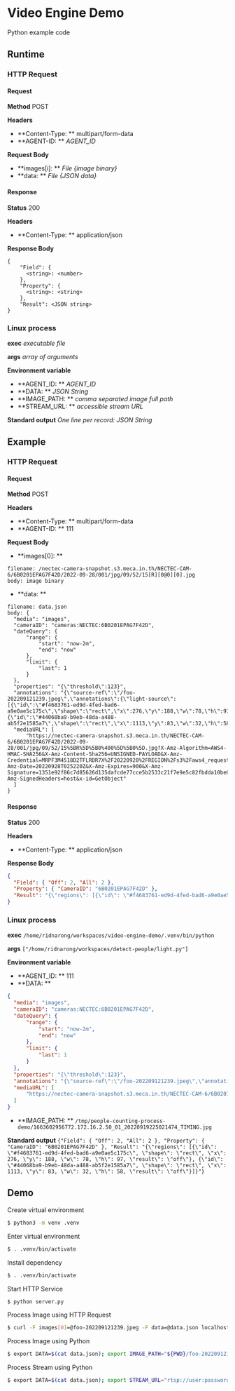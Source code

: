 Video Engine Demo
==================
Python example code 

Runtime
---------
### HTTP Request
#### Request
**Method**
POST

**Headers**
- **Content-Type: ** multipart/form-data
- **AGENT-ID: ** *AGENT_ID*

**Request Body**
- **images[i]: ** *File {image binary}*
- **data: ** *File {JSON data}*

#### Response
**Status**
200

**Headers**
- **Content-Type: ** application/json

**Response Body**
```
{
    "Field": {
      <string>: <number>
    },
    "Property": {
      <string>: <string>
    },
    "Result": <JSON string>
}
```
### Linux process
**exec**
*executable file*

**args**
*array of arguments*

**Environment variable**
- **AGENT_ID: ** *AGENT_ID*
- **DATA: ** *JSON String*
- **IMAGE_PATH: ** *comma separated image full path*
- **STREAM_URL: ** *accessible stream URL*

**Standard output**
*One line per record: JSON String*

Example
---------
### HTTP Request
#### Request
**Method**
POST

**Headers**
- **Content-Type: ** multipart/form-data
- **AGENT-ID: ** 111

**Request Body**
- **images[0]: **
```
filename: /nectec-camera-snapshot.s3.meca.in.th/NECTEC-CAM-6/6B0201EPAG7F42D/2022-09-28/001/jpg/09/52/15[R][0@0][0].jpg
body: image binary
```
- **data: **
```
filename: data.json
body: {
  "media": "images",
  "cameraID": "cameras:NECTEC:6B0201EPAG7F42D",
  "dateQuery": {
      "range": {
          "start": "now-2m",
          "end": "now"
      },
      "limit": {
          "last": 1
      }
  },
  "properties": "{\"threshold\":123}",
  "annotations": "{\"source-ref\":\"/foo-202209121239.jpeg\",\"annotations\":{\"light-source\":[{\"id\":\"#f4683761-ed9d-4fed-bad6-a9e0ae5c175c\",\"shape\":\"rect\",\"x\":276,\"y\":188,\"w\":78,\"h\":97},{\"id\":\"#44068ba9-b9eb-48da-a488-ab5f2e1585a7\",\"shape\":\"rect\",\"x\":1113,\"y\":83,\"w\":32,\"h\":58}]}}",
  "mediaURL": [
      "https://nectec-camera-snapshot.s3.meca.in.th/NECTEC-CAM-6/6B0201EPAG7F42D/2022-09-28/001/jpg/09/52/15%5BR%5D%5B0%400%5D%5B0%5D.jpg?X-Amz-Algorithm=AWS4-HMAC-SHA256&X-Amz-Content-Sha256=UNSIGNED-PAYLOAD&X-Amz-Credential=MRPF3M4518D2TFLRDR7X%2F20220928%2FREGION%2Fs3%2Faws4_request&X-Amz-Date=20220928T025220Z&X-Amz-Expires=900&X-Amz-Signature=1351e92f86c7d85626d135dafcde77cce5b2533c21f7e9e5c82fbdda10be0a9f&X-Amz-SignedHeaders=host&x-id=GetObject"
  ]
}
```

#### Response
**Status**
200

**Headers**
- **Content-Type: ** application/json

**Response Body**
```json
{
  "Field": { "Off": 2, "All": 2 },
  "Property": { "CameraID": "6B0201EPAG7F42D" },
  "Result": "{\"regions\": [{\"id\": \"#f4683761-ed9d-4fed-bad6-a9e0ae5c175c\", \"shape\": \"rect\", \"x\": 276, \"y\": 188, \"w\": 78, \"h\": 97, \"result\": \"off\"}, {\"id\": \"#44068ba9-b9eb-48da-a488-ab5f2e1585a7\", \"shape\": \"rect\", \"x\": 1113, \"y\": 83, \"w\": 32, \"h\": 58, \"result\": \"off\"}]}"
}
```
### Linux process
**exec**
`/home/ridnarong/workspaces/video-engine-demo/.venv/bin/python`

**args**
`["/home/ridnarong/workspaces/detect-people/light.py"]`

**Environment variable**
- **AGENT_ID: ** 111
- **DATA: ** 
```json
{
  "media": "images",
  "cameraID": "cameras:NECTEC:6B0201EPAG7F42D",
  "dateQuery": {
      "range": {
          "start": "now-2m",
          "end": "now"
      },
      "limit": {
          "last": 1
      }
  },
  "properties": "{\"threshold\":123}",
  "annotations": "{\"source-ref\":\"/foo-202209121239.jpeg\",\"annotations\":{\"light-source\":[{\"id\":\"#f4683761-ed9d-4fed-bad6-a9e0ae5c175c\",\"shape\":\"rect\",\"x\":276,\"y\":188,\"w\":78,\"h\":97},{\"id\":\"#44068ba9-b9eb-48da-a488-ab5f2e1585a7\",\"shape\":\"rect\",\"x\":1113,\"y\":83,\"w\":32,\"h\":58}]}}",
  "mediaURL": [
      "https://nectec-camera-snapshot.s3.meca.in.th/NECTEC-CAM-6/6B0201EPAG7F42D/2022-09-28/001/jpg/09/52/15%5BR%5D%5B0%400%5D%5B0%5D.jpg?X-Amz-Algorithm=AWS4-HMAC-SHA256&X-Amz-Content-Sha256=UNSIGNED-PAYLOAD&X-Amz-Credential=MRPF3M4518D2TFLRDR7X%2F20220928%2FREGION%2Fs3%2Faws4_request&X-Amz-Date=20220928T025220Z&X-Amz-Expires=900&X-Amz-Signature=1351e92f86c7d85626d135dafcde77cce5b2533c21f7e9e5c82fbdda10be0a9f&X-Amz-SignedHeaders=host&x-id=GetObject"
  ]
}
```
- **IMAGE_PATH: ** `/tmp/people-counting-process-demo/1663602956772.172.16.2.50_01_20220919225021474_TIMING.jpg`

**Standard output**
`{"Field": { "Off": 2, "All": 2 }, "Property": { "CameraID": "6B0201EPAG7F42D" }, "Result": "{\"regions\": [{\"id\": \"#f4683761-ed9d-4fed-bad6-a9e0ae5c175c\", \"shape\": \"rect\", \"x\": 276, \"y\": 188, \"w\": 78, \"h\": 97, \"result\": \"off\"}, {\"id\": \"#44068ba9-b9eb-48da-a488-ab5f2e1585a7\", \"shape\": \"rect\", \"x\": 1113, \"y\": 83, \"w\": 32, \"h\": 58, \"result\": \"off\"}]}"}`

Demo
---------
Create virtual environment
```bash
$ python3 -m venv .venv
```

Enter virtual environment
```bash
$ . .venv/bin/activate
```

Install dependency
```bash
$ . .venv/bin/activate
```
Start HTTP Service
```bash
$ python server.py
```

Process Image using HTTP Request
```bash
$ curl -F images[0]=@foo-202209121239.jpeg -F data=@data.json localhost:8080/light
```

Process Image using Python
```bash
$ export DATA=$(cat data.json); export IMAGE_PATH="${PWD}/foo-202209121239.jpeg"; python light.py
```

Process Stream using Python
```bash
$ export DATA=$(cat data.json); export STREAM_URL="rtsp://user:password@1.2.3.4:554/Streaming/Channels/101/"; python light.py
```
